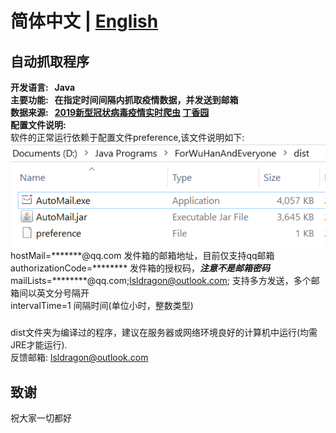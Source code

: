# 简体中文 | [English](./README_EN.md)

## 自动抓取程序

**开发语言:&nbsp; &nbsp;Java**  
**主要功能:&nbsp; &nbsp;在指定时间间隔内抓取疫情数据，并发送到邮箱**  
**数据来源:&nbsp; &nbsp;[2019新型冠状病毒疫情实时爬虫](https://github.com/BlankerL/DXY-2019-nCoV-Crawler) [丁香园](https://3g.dxy.cn/newh5/view/pneumonia)**  
**配置文件说明:**  
软件的正常运行依赖于配置文件preference,该文件说明如下:  
![avatar](screenshots/preference.png)  
hostMail=*******@qq.com 发件箱的邮箱地址，目前仅支持qq邮箱  
authorizationCode=******** 发件箱的授权码，***注意不是邮箱密码***  
mailLists=********@qq.com;lsldragon@outlook.com; 支持多方发送，多个邮箱间以英文分号隔开  
intervalTime=1 间隔时间(单位小时，整数类型)

### 
dist文件夹为编译过的程序，建议在服务器或网络环境良好的计算机中运行(均需JRE才能运行).  
反馈邮箱: lsldragon@outlook.com

## 致谢
祝大家一切都好